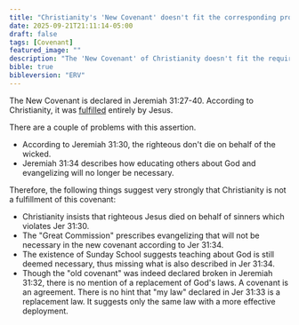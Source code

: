 ```yaml
---
title: "Christianity's 'New Covenant' doesn't fit the corresponding prophecy."
date: 2025-09-21T21:11:14-05:00
draft: false
tags: [Covenant]
featured_image: ""
description: "The 'New Covenant' of Christianity doesn't fit the requirements specified in Jeremiah. Christianity's version requires vicarious atonement, a change in the law, continuing education, and evangelizing, all of which Jeremiah says are NOT appropriate. How can Christianity flippantly excuse itself from the prophetic requirements?"
bible: true
bibleversion: "ERV"
---
```


The New Covenant is declared in Jeremiah 31:27-40.  According to Christianity, it was [fulfilled](https://soh.church/what-is-the-new-covenant/) entirely by Jesus.

There are a couple of problems with this assertion. 

- According to Jeremiah 31:30, the righteous don't die on behalf of the wicked. 
- Jeremiah 31:34 describes how educating others about God and evangelizing will no longer be necessary. 

Therefore, the following things suggest very strongly that Christianity is not a fulfillment of this covenant:

- Christianity insists that righteous Jesus died on behalf of sinners which violates Jer 31:30.
- The "Great Commission" prescribes evangelizing that will not be necessary in the new covenant according to Jer 31:34.
- The existence of Sunday School suggests teaching about God is still deemed necessary, thus missing what is also described in Jer 31:34.
- Though the "old covenant" was indeed declared broken in Jeremiah 31:32, there is no mention of a replacement of God's laws.  A covenant is an agreement. There is no hint that "my law" declared in Jer 31:33 is a replacement law. It suggests only the same law with a more effective deployment. 